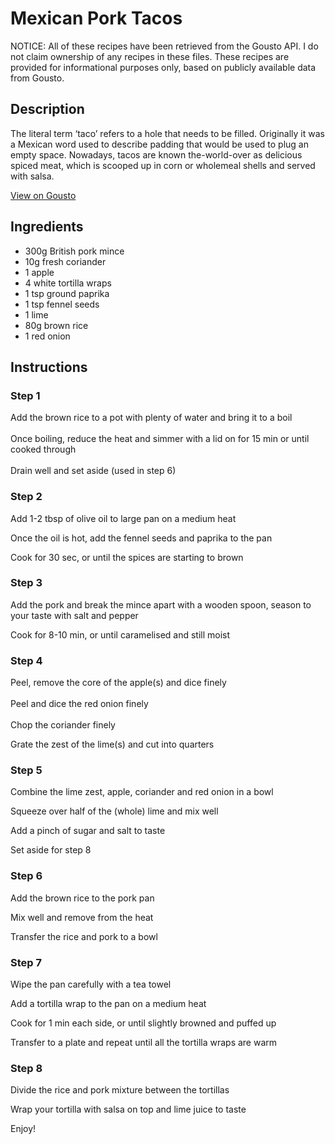 # Mexican Pork Tacos

NOTICE: All of these recipes have been retrieved from the Gousto API. I do not claim ownership of any recipes in these files. These recipes are provided for informational purposes only, based on publicly available data from Gousto.

## Description

The literal term ‘taco’ refers to a hole that needs to be filled. Originally it was a Mexican word used to describe padding that would be used to plug an empty space. Nowadays, tacos are known the-world-over as delicious spiced meat, which is scooped up in corn or wholemeal shells and served with salsa.

[View on Gousto](https://www.gousto.co.uk/recipes/cookbook/mexican-pork-tacos)

## Ingredients

- 300g British pork mince
- 10g fresh coriander
- 1 apple
- 4 white tortilla wraps
- 1 tsp ground paprika 
- 1 tsp fennel seeds
- 1 lime 
- 80g brown rice 
- 1 red onion

## Instructions

### Step 1

Add the brown rice to a pot with plenty of water and bring it to a boil<br /><br />Once boiling, reduce the heat and simmer with a lid on for 15 min or until cooked through<br /><br />Drain well and set aside (used in step 6)

### Step 2

Add 1-2 tbsp of olive oil to large pan on a medium heat


Once the oil is hot, add the fennel seeds and paprika to the pan


Cook for 30 sec, or until the spices are starting to brown

### Step 3

Add the pork and break the mince apart with a wooden spoon, season to your taste with salt and pepper


Cook for 8-10 min, or until caramelised and still moist

### Step 4

Peel, remove the core of the apple<span class="text-danger">(s)</span> and dice finely<br /><br />Peel and dice the red onion finely<br /><br />Chop the coriander finely


Grate the zest of the lime<span class="text-danger">(s)</span> and cut into quarters

### Step 5

Combine the lime zest, apple, coriander and red onion in a bowl


Squeeze over half of the <span class="text-danger">(whole) </span>lime and mix well


Add a pinch of sugar and salt to taste


Set aside for step 8

### Step 6

Add the brown rice to the pork pan


Mix well and remove from the heat


Transfer the rice and pork to a bowl

### Step 7

Wipe the pan carefully with a tea towel


Add a tortilla wrap to the pan on a medium heat


Cook for 1 min each side, or until slightly browned and puffed up


Transfer to a plate and repeat until all the tortilla wraps are warm

### Step 8

Divide the rice and pork mixture between the tortillas 


Wrap your tortilla with salsa on top and lime juice to taste


Enjoy!

